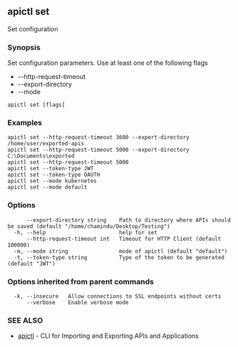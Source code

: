 ## apictl set

Set configuration

### Synopsis

Set configuration parameters. Use at least one of the following flags
* --http-request-timeout <time-in-milli-seconds>
* --export-directory <path-to-directory-where-apis-should-be-saved>
* --mode <mode-of-apictl>

```
apictl set [flags]
```

### Examples

```
apictl set --http-request-timeout 3600 --export-directory /home/user/exported-apis
apictl set --http-request-timeout 5000 --export-directory C:\Documents\exported
apictl set --http-request-timeout 5000
apictl set --token-type JWT
apictl set --token-type OAUTH
apictl set --mode kubernetes
apictl set --mode default
```

### Options

```
      --export-directory string    Path to directory where APIs should be saved (default "/home/chamindu/Desktop/Testing")
  -h, --help                       help for set
      --http-request-timeout int   Timeout for HTTP Client (default 100000)
  -m, --mode string                mode of apictl (default "default")
  -t, --token-type string          Type of the token to be generated (default "JWT")
```

### Options inherited from parent commands

```
  -k, --insecure   Allow connections to SSL endpoints without certs
      --verbose    Enable verbose mode
```

### SEE ALSO

* [apictl](apictl.md)	 - CLI for Importing and Exporting APIs and Applications

